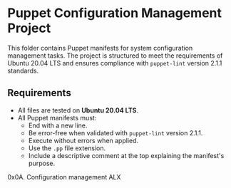 # Puppet Configuration Management Project

This folder contains Puppet manifests for system configuration management tasks. The project is structured to meet the requirements of Ubuntu 20.04 LTS and ensures compliance with `puppet-lint` version 2.1.1 standards.

## Requirements
- All files are tested on **Ubuntu 20.04 LTS**.
- All Puppet manifests must:
  - End with a new line.
  - Be error-free when validated with `puppet-lint` version 2.1.1.
  - Execute without errors when applied.
  - Use the `.pp` file extension.
  - Include a descriptive comment at the top explaining the manifest's purpose.

0x0A. Configuration management  ALX 
